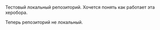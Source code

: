 Тестовый локальный репозиторий. Хочется понять как работает эта херобора.

Теперь репозиторий не локальный.